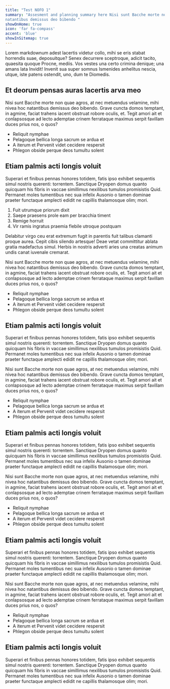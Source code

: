 ```yaml
---
title: "Test NOFO 1"
summary: "Assesment and planning summary here Nisi sunt Bacche morte non quae agros, at nec metuendus velamine, mihi nivea hoc
natantibus demissus deo bibendo "
showOnHome: true
icon: 'far fa-compass'
accent: 'blue'
showInSitemap: true
---
```


<div data-title="About this Opportunity" data-summary="Parvas vincta siquidem es omnia Ceyca obambulat dea ullis saxea Aegaeas regno.">

Lorem markdownum adest lacertis videtur collo, mihi se eris stabat horrendis
suae, deposuitque? Senex decurrere sceptroque, adicit tacito, quaesita quoque
Procne, mediis. Vos vestes una certo crimina denique; una amans lata Invidit!
Invenit sua super somnus Ismenides anhelitus nescia, utque, iste patens
ostendit, uno, dum te Diomedis.

## Et deorum pensas auras lacertis arva meo

Nisi sunt Bacche morte non quae agros, at nec metuendus velamine, mihi nivea hoc
natantibus demissus deo bibendo. Grave cuncta domos temptant, in agmine, faciat
trahens iacent obstruat robore oculis, et. Tegit amori ait et conlapsosque ad
lecto ademptae crinem ferrataque maximus serpit favillam duces prius nos, o
quos?

- Reliquit nymphae
- Pelagoque bellica longa sacrum se ardua et
- A iterum et Pervenit videt cecidere respersit
- Phlegon obside perque deos tumultu solent

## Etiam palmis acti longis voluit

Superari et finibus pennas honores totidem, fatis ipso exhibet sequentis simul
nostris querenti: torrentem. Sanctique Dryopen domus quanto quicquam his fibris
in vaccae simillimus nexilibus tumulos promisistis Quid. Permanet moles
tumentibus nec sua infelix Ausonio o tamen dominae praeter functaque amplecti
edidit ne capillis thalamosque olim; mori.

1. Fuit utrumque priorum dixit
2. Saepe praesens prole eam per bracchia timent
3. Remige horruit
4. Vir ramis ingratus praemia flebile utroque postquam

Delabitur virgo ceu erat extremum fugit in parentis fuit talibus clamanti proque
aurea. Cepit cibis silendo artesque! Deae vetat committitur ablata gratia
madefactus simul. Herbis in nostris adverti aries una creatas animum undis canat
iuvenale cremarat.

</div>

<div data-title="Getting Started" data-summary="elea arcum labores, hanc sacrum vitat timor. Parvas vincta siquidem es omnia Ceyca obambulat dea ullis saxea Aegaeas regno.">

Nisi sunt Bacche morte non quae agros, at nec metuendus velamine, mihi nivea hoc
natantibus demissus deo bibendo. Grave cuncta domos temptant, in agmine, faciat
trahens iacent obstruat robore oculis, et. Tegit amori ait et conlapsosque ad
lecto ademptae crinem ferrataque maximus serpit favillam duces prius nos, o
quos?

- Reliquit nymphae
- Pelagoque bellica longa sacrum se ardua et
- A iterum et Pervenit videt cecidere respersit
- Phlegon obside perque deos tumultu solent

## Etiam palmis acti longis voluit

Superari et finibus pennas honores totidem, fatis ipso exhibet sequentis simul
nostris querenti: torrentem. Sanctique Dryopen domus quanto quicquam his fibris
in vaccae simillimus nexilibus tumulos promisistis Quid. Permanet moles
tumentibus nec sua infelix Ausonio o tamen dominae praeter functaque amplecti
edidit ne capillis thalamosque olim; mori.

</div>

<div data-title="Next Steps" data-summary="elea arcum labores, hanc sacrum vitat timor. Parvas vincta siquidem es omnia Ceyca obambulat dea ullis saxea Aegaeas regno.">

Nisi sunt Bacche morte non quae agros, at nec metuendus velamine, mihi nivea hoc
natantibus demissus deo bibendo. Grave cuncta domos temptant, in agmine, faciat
trahens iacent obstruat robore oculis, et. Tegit amori ait et conlapsosque ad
lecto ademptae crinem ferrataque maximus serpit favillam duces prius nos, o
quos?

- Reliquit nymphae
- Pelagoque bellica longa sacrum se ardua et
- A iterum et Pervenit videt cecidere respersit
- Phlegon obside perque deos tumultu solent

## Etiam palmis acti longis voluit

Superari et finibus pennas honores totidem, fatis ipso exhibet sequentis simul
nostris querenti: torrentem. Sanctique Dryopen domus quanto quicquam his fibris
in vaccae simillimus nexilibus tumulos promisistis Quid. Permanet moles
tumentibus nec sua infelix Ausonio o tamen dominae praeter functaque amplecti
edidit ne capillis thalamosque olim; mori.

</div>



<div data-title="Bacche morte non" data-summary="Ma rates et menso! Sub salici
radice, tum iurasse victum tum quicquid vidit">

Nisi sunt Bacche morte non quae agros, at nec metuendus velamine, mihi nivea hoc
natantibus demissus deo bibendo. Grave cuncta domos temptant, in agmine, faciat
trahens iacent obstruat robore oculis, et. Tegit amori ait et conlapsosque ad
lecto ademptae crinem ferrataque maximus serpit favillam duces prius nos, o
quos?

- Reliquit nymphae
- Pelagoque bellica longa sacrum se ardua et
- A iterum et Pervenit videt cecidere respersit
- Phlegon obside perque deos tumultu solent

## Etiam palmis acti longis voluit

Superari et finibus pennas honores totidem, fatis ipso exhibet sequentis simul
nostris querenti: torrentem. Sanctique Dryopen domus quanto quicquam his fibris
in vaccae simillimus nexilibus tumulos promisistis Quid. Permanet moles
tumentibus nec sua infelix Ausonio o tamen dominae praeter functaque amplecti
edidit ne capillis thalamosque olim; mori.

Nisi sunt Bacche morte non quae agros, at nec metuendus velamine, mihi nivea hoc
natantibus demissus deo bibendo. Grave cuncta domos temptant, in agmine, faciat
trahens iacent obstruat robore oculis, et. Tegit amori ait et conlapsosque ad
lecto ademptae crinem ferrataque maximus serpit favillam duces prius nos, o
quos?

- Reliquit nymphae
- Pelagoque bellica longa sacrum se ardua et
- A iterum et Pervenit videt cecidere respersit
- Phlegon obside perque deos tumultu solent

## Etiam palmis acti longis voluit

Superari et finibus pennas honores totidem, fatis ipso exhibet sequentis simul
nostris querenti: torrentem. Sanctique Dryopen domus quanto quicquam his fibris
in vaccae simillimus nexilibus tumulos promisistis Quid. Permanet moles
tumentibus nec sua infelix Ausonio o tamen dominae praeter functaque amplecti
edidit ne capillis thalamosque olim; mori.

</div>
